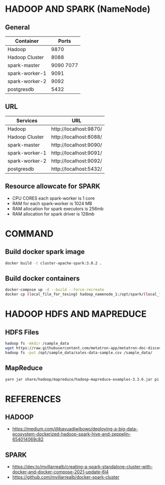 # HADOOP AND SPARK (NameNode)

## General
Container|Ports
---|---
Hadoop|9870
Hadoop Cluster|8088
spark-master|9090 7077
spark-worker-1|9091
spark-worker-2|9092
postgresdb|5432

## URL
Services|URL
---|---
Hadoop|http://localhost:9870/
Hadoop Cluster|http://localhost:8088/
spark-master|http://localhost:9090/
spark-worker-1|http://localhost:9091/
spark-worker-2|http://localhost:9092/
postgresdb|http://localhost:5432/


## Resource allowcate for SPARK
- CPU CORES each spark-worker is 1 core
- RAM for each spark-worker is 1024 MB
- RAM allocation for spark executors is 256mb
- RAM allocation for spark driver is 128mb

# COMMAND
## Build docker spark image
```sh
docker build -t cluster-apache-spark:3.0.2 .
```

## Build docker containers

```sh
docker-compose up -d --build --force-recreate
docker cp (local_file_for_tesing) hadoop_namenode_1:/opt/spark/(local_file_for_tesing)
```


# HADOOP HDFS AND MAPREDUCE
## HDFS Files
```sh
hadoop fs -mkdir /sample_data
wget https://raw.githubusercontent.com/metatron-app/metatron-doc-discovery/master/_static/data/sales-data-sample.csv
hadoop fs -put /opt/sample_data/sales-data-sample.csv /sample_data/
```

## MapReduce
```sh
yarn jar share/hadoop/mapreduce/hadoop-mapreduce-examples-3.3.6.jar pi 10 15
```

# REFERENCES
## HADOOP 
- https://medium.com/@bayuadiwibowo/deploying-a-big-data-ecosystem-dockerized-hadoop-spark-hive-and-zeppelin-654014069c82

## SPARK
- https://dev.to/mvillarrealb/creating-a-spark-standalone-cluster-with-docker-and-docker-compose-2021-update-6l4
- https://github.com/mvillarrealb/docker-spark-cluster